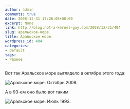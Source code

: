 ```yaml
---
author: admin
comments: true
date: 2008-12-31 17:26:05+00:00
excerpt: None
link: http://blog.not-a-kernel-guy.com/2008/12/31/404
slug: аральское-море
title: Аральское море.
wordpress_id: 404
categories:
- default
tags:
- Разное
---
```


Вот так Аральское море выглядело в октябре этого года:



![Аральское море. Октябрь 2008.](http://blog.not-a-kernel-guy.com/wp-content/uploads/2008/12/462px-Aral_Sea_05_October_2008.jpg)



А в 93-ем оно было вот таким:



![Аральское море. Июль 1993.](http://blog.not-a-kernel-guy.com/wp-content/uploads/2008/12/17_yul_93small.JPG)

